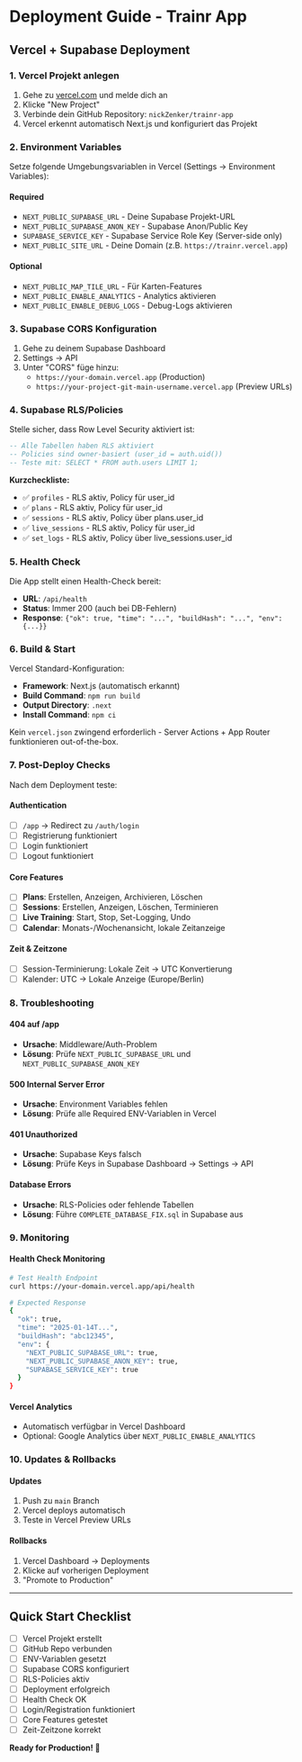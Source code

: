 # Deployment Guide - Trainr App

## Vercel + Supabase Deployment

### 1. Vercel Projekt anlegen

1. Gehe zu [vercel.com](https://vercel.com) und melde dich an
2. Klicke "New Project"
3. Verbinde dein GitHub Repository: `nickZenker/trainr-app`
4. Vercel erkennt automatisch Next.js und konfiguriert das Projekt

### 2. Environment Variables

Setze folgende Umgebungsvariablen in Vercel (Settings → Environment Variables):

#### Required
- `NEXT_PUBLIC_SUPABASE_URL` - Deine Supabase Projekt-URL
- `NEXT_PUBLIC_SUPABASE_ANON_KEY` - Supabase Anon/Public Key
- `SUPABASE_SERVICE_KEY` - Supabase Service Role Key (Server-side only)
- `NEXT_PUBLIC_SITE_URL` - Deine Domain (z.B. `https://trainr.vercel.app`)

#### Optional
- `NEXT_PUBLIC_MAP_TILE_URL` - Für Karten-Features
- `NEXT_PUBLIC_ENABLE_ANALYTICS` - Analytics aktivieren
- `NEXT_PUBLIC_ENABLE_DEBUG_LOGS` - Debug-Logs aktivieren

### 3. Supabase CORS Konfiguration

1. Gehe zu deinem Supabase Dashboard
2. Settings → API
3. Unter "CORS" füge hinzu:
   - `https://your-domain.vercel.app` (Production)
   - `https://your-project-git-main-username.vercel.app` (Preview URLs)

### 4. Supabase RLS/Policies

Stelle sicher, dass Row Level Security aktiviert ist:

```sql
-- Alle Tabellen haben RLS aktiviert
-- Policies sind owner-basiert (user_id = auth.uid())
-- Teste mit: SELECT * FROM auth.users LIMIT 1;
```

**Kurzcheckliste:**
- ✅ `profiles` - RLS aktiv, Policy für user_id
- ✅ `plans` - RLS aktiv, Policy für user_id  
- ✅ `sessions` - RLS aktiv, Policy über plans.user_id
- ✅ `live_sessions` - RLS aktiv, Policy für user_id
- ✅ `set_logs` - RLS aktiv, Policy über live_sessions.user_id

### 5. Health Check

Die App stellt einen Health-Check bereit:
- **URL**: `/api/health`
- **Status**: Immer 200 (auch bei DB-Fehlern)
- **Response**: `{"ok": true, "time": "...", "buildHash": "...", "env": {...}}`

### 6. Build & Start

Vercel Standard-Konfiguration:
- **Framework**: Next.js (automatisch erkannt)
- **Build Command**: `npm run build`
- **Output Directory**: `.next`
- **Install Command**: `npm ci`

Kein `vercel.json` zwingend erforderlich - Server Actions + App Router funktionieren out-of-the-box.

### 7. Post-Deploy Checks

Nach dem Deployment teste:

#### Authentication
- [ ] `/app` → Redirect zu `/auth/login`
- [ ] Registrierung funktioniert
- [ ] Login funktioniert
- [ ] Logout funktioniert

#### Core Features
- [ ] **Plans**: Erstellen, Anzeigen, Archivieren, Löschen
- [ ] **Sessions**: Erstellen, Anzeigen, Löschen, Terminieren
- [ ] **Live Training**: Start, Stop, Set-Logging, Undo
- [ ] **Calendar**: Monats-/Wochenansicht, lokale Zeitanzeige

#### Zeit & Zeitzone
- [ ] Session-Terminierung: Lokale Zeit → UTC Konvertierung
- [ ] Kalender: UTC → Lokale Anzeige (Europe/Berlin)

### 8. Troubleshooting

#### 404 auf /app
- **Ursache**: Middleware/Auth-Problem
- **Lösung**: Prüfe `NEXT_PUBLIC_SUPABASE_URL` und `NEXT_PUBLIC_SUPABASE_ANON_KEY`

#### 500 Internal Server Error
- **Ursache**: Environment Variables fehlen
- **Lösung**: Prüfe alle Required ENV-Variablen in Vercel

#### 401 Unauthorized
- **Ursache**: Supabase Keys falsch
- **Lösung**: Prüfe Keys in Supabase Dashboard → Settings → API

#### Database Errors
- **Ursache**: RLS-Policies oder fehlende Tabellen
- **Lösung**: Führe `COMPLETE_DATABASE_FIX.sql` in Supabase aus

### 9. Monitoring

#### Health Check Monitoring
```bash
# Test Health Endpoint
curl https://your-domain.vercel.app/api/health

# Expected Response
{
  "ok": true,
  "time": "2025-01-14T...",
  "buildHash": "abc12345",
  "env": {
    "NEXT_PUBLIC_SUPABASE_URL": true,
    "NEXT_PUBLIC_SUPABASE_ANON_KEY": true,
    "SUPABASE_SERVICE_KEY": true
  }
}
```

#### Vercel Analytics
- Automatisch verfügbar in Vercel Dashboard
- Optional: Google Analytics über `NEXT_PUBLIC_ENABLE_ANALYTICS`

### 10. Updates & Rollbacks

#### Updates
1. Push zu `main` Branch
2. Vercel deploys automatisch
3. Teste in Vercel Preview URLs

#### Rollbacks
1. Vercel Dashboard → Deployments
2. Klicke auf vorherigen Deployment
3. "Promote to Production"

---

## Quick Start Checklist

- [ ] Vercel Projekt erstellt
- [ ] GitHub Repo verbunden
- [ ] ENV-Variablen gesetzt
- [ ] Supabase CORS konfiguriert
- [ ] RLS-Policies aktiv
- [ ] Deployment erfolgreich
- [ ] Health Check OK
- [ ] Login/Registration funktioniert
- [ ] Core Features getestet
- [ ] Zeit-Zeitzone korrekt

**Ready for Production! 🚀**
